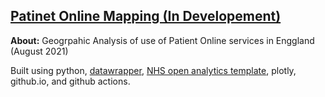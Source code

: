 ## [Patinet Online Mapping (In Developement)](https://nhsx.github.io/patient-online-mapping/)

**About:** Geogrpahic Analysis of use of Patient Online services in Enggland (August 2021)

Built using python, [datawrapper](https://github.com/datawrapper/datawrapper), [NHS open analytics template](https://github.com/nhsx/open-analytics-template), plotly, github.io, and github actions.
